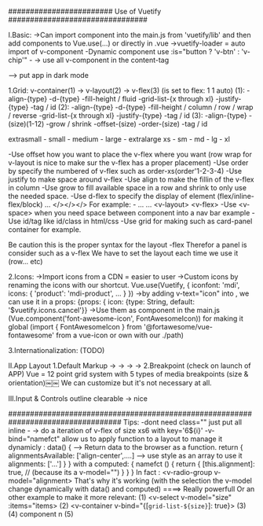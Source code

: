 ######################## Use of Vuetify ################################

I.Basic:
->Can import component into the main.js from 'vuetify/lib' and then add components to Vue.use(...) or directly in .vue
->vuetify-loader = auto import of v-component
-Dynamic component use <component >:is="button ? 'v-btn' : 'v-chip'"
-<v-data-iterator content-tag="v-layout"> -> use all v-component in the content-tag

<v-app dark> --> put app in dark mode

1.Grid: 
v-container(1) -> v-layout(2) -> v-flex(3) (is set to flex: 1 1 auto)
(1):
-align-{type}
-d-{type}
-fill-height / fluid
-grid-list-{x through xl}
-justify-{type}
-tag / id
(2):
-align-{type}
-d-{type}
-fill-height / column / row / wrap / reverse
-grid-list-{x through xl}
-justify-{type}
-tag / id
(3):
-align-{type}
-(size)(1-12)
-grow / shrink
-offset-(size)
-order-(size)
-tag / id

extrasmall - small - medium - large - extralarge
    xs     -   sm  -    md  -   lg  -     xl

-Use offset how you want to place the v-flex where you want (row wrap for v-layout is nice to make sur the v-flex has a proper placement)
-Use order by specify the numbered of v-flex such as order-xs(order'1-2-3-4)
-Use justify to make space around v-flex
-Use align to make the fillin of the v-flex in column
-Use grow to fill available space in a row and shrink to only use the needed space.
-Use d-flex to specify the display of element (flex/inline-flex/block) <v-flex d-flex><v-layout column><v-flex d-flex>... </></></>
For example:
-<v-layout row wrap>
    <v-flex d-flex xs12 sm6 md4>
        <v-layout column wrap>
            <v-flex>
            ...
            <v-flex>
            ...
        <v-layout\>
    <v-flex\>
<v-layout/>
-Use <v-space\> when you need space between component into a nav bar example
-Use id/tag like id/class in html/css
-Use grid for making such as card-panel container for example.

Be caution this is the proper syntax for the layout -flex
Therefor a panel is consider such as a v-flex
We have to set the layout each time we use it (row... etc)

2.Icons:
->Import icons from a CDN = easier to user
->Custom icons by renaming the icons with our shortcut.
Vue.use(Vuetify, {
    iconfont: 'mdi',
    icons: {
        'product': 'mdi-product',
        ...
    }
})
->by adding v-text="icon" into <v-icon>, we can use it in a props: {props: { icon: {type: String, default: '$vuetify.icons.cancel'}}
->Use them as component in the main.js (Vue.component('font-awesome-icon', FontAwesomeIcon)) for making it global (import { FontAwesomeIcon } from '@fortawesome/vue-fontawesome' from a vue-icon or own with our ./path)

3.Internationalization: (TODO)

II.App Layout
1.Default Markup
<v-app> -> <v-nav> -> <v-toolbar app> -> <v-content> -> <v-container>
2.Breakpoint (check on launch of APP)
Vue = 12 point grid system with 5 types of media breakpoints (size & orientation)￼￼
<v-dialog :fullscreen="$vuetify.breakpoint.xsOnly">
We can customize but it's not necessary at all.


III.Input & Controls
outline clearable -> nice

##################################################################################
Tips:
-dont need class="" just put all inline
-<v-flex v-for="i in 2" :key="`6${i}`" xs6> -> do a iteration of v-flex of size xs6 with key='6${i}'
-v-bind="namefct" allow us to apply function to a layout to manage it dynamicly :
data() { --> Return data to the browser as a function.
    return {
        alignmentsAvailable: ['align-center',....] --> use style as an array to use it
        alignments: ['...']
    }
}
with a computed: {
    namefct () {
        return {
            [this.alignment]: true, // (because its a v-model="")
        }
    }
}
In fact : <v-radio-group v-model="alignment>
            <v-radio v-for="n in alignmentsAvailable" :key="n" :label="n === '' ? 'Nothing' : n " :value="n">
That's why it's working (with the selection the v-model change dynamically with data() and computed) ====> Really powerfull
Or an other example to make it more relevant:
(1) <v-select v-model="size" :items="items>
(2) <v-container v-bind="{[`grid-list-${size}`]: true}>
(3) <v-layout>
(4) <v-flex v-for="n in 9" :key="n"> component n
(5) <script> data() => ({ size: 'sm', items: [{text: 'Extra small(2px)', value: 'xs'},...]}) 
--> change size with the selection an apply it the v-container as a grid-list
- We can make math with url (src for example : url=${Math.floor(Math.random() * 100) + 1})
-{{ lorem.slice(0, 40)}} -> .slice cut the content of the sentence as needed
-always put a xs(n) sm(n/2) md(n/2) -> resize of components because of other layout / flex ?

-Add linear gradient :
<v-jumbotron :gradient="grad>

data() =>
    grad: 'direction, hex1, hex2'
